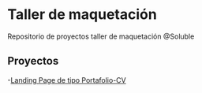# Taller de maquetación

Repositorio de proyectos taller de maquetación @Soluble

## Proyectos

-[Landing Page de tipo Portafolio-CV](https://iamsoluble.github.io/proyecto-taller-soluble/Portafolio-CV)
